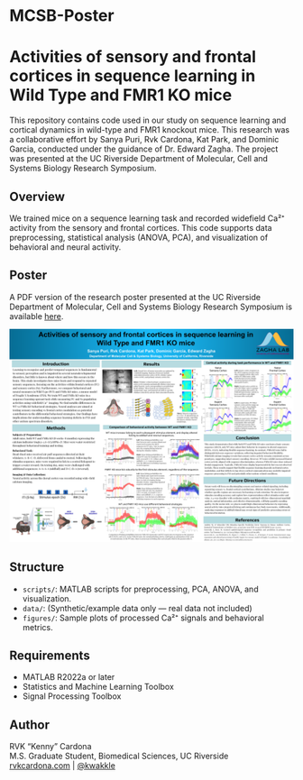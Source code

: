 # MCSB-Poster

# Activities of sensory and frontal cortices in sequence learning in Wild Type and FMR1 KO mice

This repository contains code used in our study on sequence learning and cortical dynamics in wild-type and FMR1 knockout mice. This research was a collaborative effort by Sanya Puri, Rvk Cardona, Kat Park, and Dominic Garcia, conducted under the guidance of Dr. Edward Zagha. The project was presented at the UC Riverside Department of Molecular, Cell and Systems Biology Research Symposium.

## Overview

We trained mice on a sequence learning task and recorded widefield Ca²⁺ activity from the sensory and frontal cortices. This code supports data preprocessing, statistical analysis (ANOVA, PCA), and visualization of behavioral and neural activity.

## Poster

A PDF version of the research poster presented at the UC Riverside Department of Molecular, Cell and Systems Biology Research Symposium is available [here](Cardona_FXS_SequenceLearning_Poster.pdf).

![Poster Preview](Cardona_FXS_SequenceLearning_Poster.png)

## Structure

- `scripts/`: MATLAB scripts for preprocessing, PCA, ANOVA, and visualization.
- `data/`: (Synthetic/example data only — real data not included)
- `figures/`: Sample plots of processed Ca²⁺ signals and behavioral metrics.

## Requirements

- MATLAB R2022a or later
- Statistics and Machine Learning Toolbox
- Signal Processing Toolbox

## Author

RVK “Kenny” Cardona  
M.S. Graduate Student, Biomedical Sciences, UC Riverside  
[rvkcardona.com](http://rvkcardona.com) | [@kwakkle](https://github.com/kwakkle)


